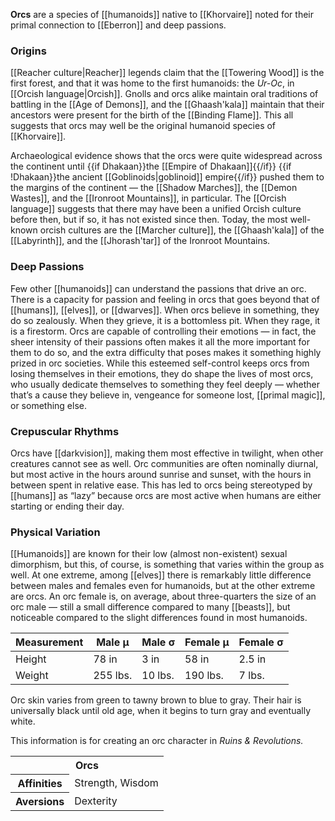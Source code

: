 **Orcs** are a species of [[humanoids]] native
to [[Khorvaire]] noted for their primal
connection to [[Eberron]] and deep passions.

### Origins

[[Reacher culture|Reacher]] legends claim that
the [[Towering Wood]] is the first forest, and
that it was home to the first humanoids: the
_Ur-Oc_, in [[Orcish language|Orcish]]. Gnolls
and orcs alike maintain oral traditions of
battling in the [[Age of Demons]], and the
[[Ghaash'kala]] maintain that their ancestors
were present for the birth of the [[Binding Flame]].
This all suggests that orcs may well be the
original humanoid species of [[Khorvaire]].

Archaeological evidence shows that the orcs
were quite widespread across the continent
until {{if Dhakaan}}the [[Empire of Dhakaan]]{{/if}}
{{if !Dhakaan}}the ancient [[Goblinoids|goblinoid]]
empire{{/if}} pushed them to the margins of the
continent — the [[Shadow Marches]], the
[[Demon Wastes]], and the [[Ironroot Mountains]],
in particular. The [[Orcish language]] suggests
that there may have been a unified Orcish culture
before then, but if so, it has not existed
since then. Today, the most well-known orcish
cultures are the [[Marcher culture]], the
[[Ghaash'kala]] of the [[Labyrinth]], and the
[[Jhorash'tar]] of the Ironroot Mountains.

### Deep Passions

Few other [[humanoids]] can understand the
passions that drive an orc. There is a capacity
for passion and feeling in orcs that goes beyond
that of [[humans]], [[elves]], or [[dwarves]].
When orcs believe in something, they do so
zealously. When they grieve, it is a bottomless
pit. When they rage, it is a firestorm. Orcs are
capable of controlling their emotions — in fact,
the sheer intensity of their passions often
makes it all the more important for them to do
so, and the extra difficulty that poses makes it
something highly prized in orc societies. While
this esteemed self-control keeps orcs from
losing themselves in their emotions, they do
shape the lives of most orcs, who usually dedicate
themselves to something they feel deeply —
whether that’s a cause they believe in, vengeance
for someone lost, [[primal magic]], or something
else.

### Crepuscular Rhythms

Orcs have [[darkvision]], making them most
effective in twilight, when other creatures
cannot see as well. Orc communities are often
nominally diurnal, but most active in the hours
around sunrise and sunset, with the hours in
between spent in relative ease. This has led to
orcs being stereotyped by [[humans]] as “lazy”
because orcs are most active when humans are
either starting or ending their day.

### Physical Variation

[[Humanoids]] are known for their low (almost
non-existent) sexual dimorphism, but this, of
course, is something that varies within the
group as well. At one extreme, among [[elves]]
there is remarkably little difference between
males and females even for humanoids, but at the
other extreme are orcs. An orc female is, on
average, about three-quarters the size of an orc
male — still a small difference compared to many
[[beasts]], but noticeable compared to the slight
differences found in most humanoids.

Measurement | Male μ | Male σ | Female μ | Female σ
--- | --- | --- | --- | ---
Height | 78 in | 3 in | 58 in | 2.5 in
Weight | 255 lbs. | 10 lbs. | 190 lbs. | 7 lbs.

Orc skin varies from green to tawny brown to
blue to gray. Their hair is universally black
until old age, when it begins to turn gray and
eventually white.

<section class="rnr">
<p>This information is for creating an orc
character in <em>Ruins &amp; Revolutions.</em></p>
<table class="rnr-species"><tbody>
<tr><th colspan="2"<th colspan="2">Orcs</th></th></tr>
<tr><th>Affinities</th><td>Strength, Wisdom</td></tr>
<tr><th>Aversions</th><td>Dexterity</td></tr>
</tbody></table>
</section>